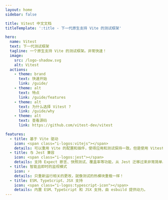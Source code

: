 ```yaml
---
layout: home
sidebar: false

title: Vitest 中文文档
titleTemplate: ':title - 下一代原生支持 Vite 的测试框架'

hero:
  name: Vitest
  text: 下一代测试框架
  tagline: 一个原生支持 Vite 的测试框架。非常快速！
  image:
    src: /logo-shadow.svg
    alt: Vitest
  actions:
    - theme: brand
      text: 快速开始
      link: /guide/
    - theme: alt
      text: 特点
      link: /guide/features
    - theme: alt
      text: 为什么选择 Vitest ?
      link: /guide/why
    - theme: alt
      text: 查看源码
      link: https://github.com/vitest-dev/vitest

features:
  - title: 基于 Vite 驱动
    icon: <span class="i-logos:vitejs"></span>
    details: 可以重用 Vite 的配置和插件，使得应用和测试保持一致。但是使用 Vitest 并不需要使用 Vite！
  - title: 与 Jest 兼容
    icon: <span class="i-logos:jest"></span>
    details: 支持 Expect 断言、快照测试、覆盖率等功能，从 Jest 迁移过来非常简单。
  - title: 智能且即时的监视模式
    icon: ⚡
    details: 只重新运行相关的更改，就像测试的热模块重载一样！
  - title: ESM、TypeScript、JSX 支持
    icon: <span class="i-logos:typescript-icon"></span>
    details: 内置 ESM、TypeScript 和 JSX 支持，由 esbuild 提供动力。
---
```

